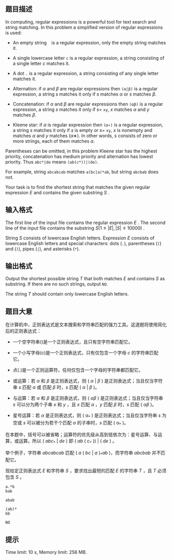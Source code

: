 ## 题目描述


In computing, regular expressions is a powerful tool for text search and string matching. In this problem a simplified version of regular expressions is used:

- An empty string ` ` is a regular expression, only the empty string matches it.

- A single lowercase letter `c` is a regular expression, a string consisting of a single letter $c$ matches it.

- A dot `.` is a regular expression, a string consisting of any single letter matches it.

- Alternation: if $α$ and $β$ are regular expressions then `(α|β)` is a regular expression, a string $s$ matches it only if $s$ matches $α$ or $s$ matches $β$.

- Concatenation: if $α$ and $β$ are regular expressions then `(αβ)` is a regular expression, a string $s$ matches it only if $s =$ `xy`, $x$ matches $α$ and $y$ matches $β$.

- Kleene star: if $α$ is regular expression then `(α∗)` is a regular expression, a string $s$ matches it only if $s$ is empty or $s =$ `xy`, $x$ is nonempty and matches $α$ and $y$ matches $(α∗).$ In other words, $s$ consists of zero or more strings, each of them matches $α.$

Parentheses can be omitted, in this problem Kleene star has the highest priority, concatenation has medium priority and alternation has lowest priority. Thus `abc*|de` means `(ab(c*))|(de)`.

For example, string `abcabcab` matches `a(bc|a)*ab`, but string `abcbab` does not.

Your task is to find the shortest string that matches the given regular expression $E$ and contains the given substring $S$ .



## 输入格式


The first line of the input file contains the regular expression $E$ . The second line of the input file contains the substring $S (1 \le |E| , |S| \le 10 000)$ .

String $S$ consists of lowercase English letters. Expression $E$ consists of lowercase English letters and special characters: dots (`.`), parentheses (`(`) and (`)`), pipes (`|`), and asterisks (`*`).



## 输出格式


Output the shortest possible string $T$ that both matches $E$ and contains $S$ as substring. If there are no such strings, output `NO`.

The string $T$ should contain only lowercase English letters.



## 题目大意
在计算机中，正则表达式是文本搜索和字符串匹配的强力工具。这道题将使用简化后的正则表达式：

+ 一个空字符串()是一个正则表达式，且只有空字符串匹配它。

+ 一个小写字母(c)是一个正则表达式，只有仅包含一个字母 $c$ 的字符串匹配它。

+ 点(.)是一个正则运算符，任何仅包含一个字母的字符串都匹配它。

+ 或运算：若 $\alpha$ 和 $\beta$ 是正则表达式，则 ( $\alpha$ | $\beta$ ) 是正则表达式；当且仅当字符串 $s$ 匹配 $\alpha$ 或 匹配 $\beta$ 时，$s$ 匹配 ( $\alpha$ | $\beta$ )。

+ 与运算：若 $\alpha$ 和 $\beta$ 是正则表达式，则 ( $\alpha\beta$ ) 是正则表达式；当且仅当字符串 $s$ 可以分为两个子串 $x$ 和 $y$ ，且 $x$ 匹配 $\alpha$ ，$y$ 匹配 $\beta$ 时，$s$ 匹配 ( $\alpha\beta$ )。

+ 星号运算：若 $\alpha$ 是正则表达式，则 ( $\operatorname{\alpha_*}$ ) 是正则表达式；当且仅当字符串 $s$ 为空或 $s$ 可以被分为若干个匹配 $\alpha$ 的子串时，$s$ 匹配 ( $\operatorname{\alpha_*}$ )。

在本题中，括号可以被省略；运算符的优先级从高到低依次为：星号运算、与运算，或运算。所以 ( $abc_*$ | $de$ ) 即 ( $ab$ ( $c_*$ )) | ( $de$ ) 。

举个例子，字符串 $abcabcab$ 匹配 ( $a$ ( $bc$ | $a$ )$_*ab$ )，而字符串 $abcbab$ 并不匹配它。

现给定正则表达式 $E$ 和字符串 $S$ ，要求找出最短的匹配 $E$ 的字符串 $T$ ，且 $T$ 必须包含 $S$ 。

```input1
a.*b
bab

```

```output1
abab

```

```input2
(ab)*
bb

```

```output2
NO

```

## 提示
Time limit: 10 s, Memory limit: 256 MB. 




